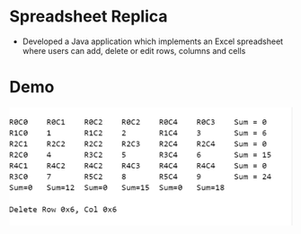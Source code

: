 # Spreadsheet Replica
- Developed a Java application which implements an Excel spreadsheet where users can add, delete or edit rows, columns and cells

# Demo
<img align="center" src = "output.PNG">
